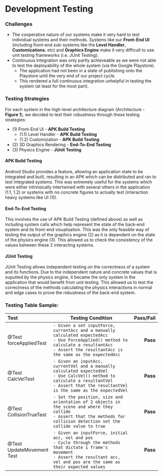 # Development Testing


<!-- Consistent with Test Driven Development, we decided on testing strategies for the testable systems in our architecture diagram. 
These testing frameworks were decided on:

- **Front End UI** - APK Build test
- **Graphics Rendering** - Visual Testing
- **.CSV Level Handler** - APK Build Testing
- **Physics Engine** - JUnit Testing

#### APK Build Testing
Android studio provided an **APK Build** feature which allowed us to test things like functionality of certain *non-numeric* features, as well as robustness of integrated systems. This would compile the project state and export it as a testable APK which installed onto a connected mobile device (a terminal would display system messages describing the events occuring and processes running during application usage). This made more sense for complex integrated systems like the **.CSV Level Handler** and **Front End UI**. We were also able to test the usability factor of the application (which is importatant when a game is concerned).

#### Visual Testing
Earlier on in development, where the 3D assets were not ready, we used visual placeholders in order to ensure the correctness of the renderer during the **APK Build Tests**. Through this, we were able to test that objects created by our graphical engine would be rendered in the correct position, orientation and size.

#### JUnit Testing
Testing the correctness of methods in both normal and edge through the JUnit Testing framework proved the robustness of systems and methods. In back-end systems like our **Physics Engine**, which was implemented with independently functioning methods, it was the only system that made sense to use this kind of testing.
Below is an example of some **JUnit** test cases used to test the **Physics Engine**: -->

### Challenges
- The cooperative nature of our systems make it very hard to test individual systems and their methods. Systems like our **Front-End UI** (including front-end sub-systems like the **Level Handler**, **Customizations**, etc) and **Graphics Engine** make it very difficult to use unit testing frameworks (i.e. JUnit Testing).
- Continuous Integration was only partly achieveable as we were not able to test the deployability of the whole system (via the Google Playstore).
  - The application had not been in a state of publishing onto the Playstore until the very end of our project cycle.
  - This rendered a full continuous integration unhelpful in testing the system (at least for the most part).

### Testing Strategies
For each system in the high-level architecture diagram (Architecture - **Figure 1**), we decided to test their robustness through these testing strategies:
- (1) Front-End UI - **APK Build Testing**
  - (1.1) Level Handler - **APK Build Testing**
  - (1.2) Customization - **APK Build Testing**
- (2) 3D Graphics Rendering - **End-To-End Testing**
- (3) Physics Engine - **JUnit Testing**

#### APK Build Testing
Android Studio provides a feature, allowing an application state to be integrated and built, resulting in an APK which can be distributed and ran to test integrated systems. This was extremely useful for the systems which were either intrinsically intertwined with several others in the application (1.1, 1.2) or systems with no concrete figures to actually test (interaction heavy systems like UI (1)).

#### End-To-End Testing
This involves the use of APK Build Testing (defined above) as well as including system calls which help represent the state of the back-end system and its front-end visualisation. This was the only feasible way of testing the output of the graphics engine (2) as it is dependent on the state of the physics engine (3). This allowed us to check the consistency of the values between these 2 interacting systems.

#### JUnit Testing
JUnit Testing allows independent testing on the correctness of a system and its functions. Due to the independent nature and concrete values that is ouputted by the physics engine, it became the only system in the application that would benefit from unit testing. This allowed us to test the correctness of the methods calculating the physics interactions in normal and edge cases to prove the robustness of the back-end system.


### **Testing Table Sample:**
|Test              | Testing Condition | Pass/Fail    |
|:-------------    | ----------------- |-------------:|
| @Test<br>forceAppliedTest |`- Given a set inputForce, currentAcc and a manually calculated expectedAcc`<br>`- Use ForceApplied() method to calculate a resultantAcc`<br>`- Assert the resultantAcc is the same as the expectedAcc`  | **Pass** |
| @Test<br>CalcVelTest |`- Given an inputAcc, currentVel and a manually calculated expectedVel`<br>`- Use CalcVel() method to calculate a resultantVel`<br>`- Assert that the resultantVel is the same as the expectedVel` | **Pass**|
| @Test<br>CollisionTrueTest|`- Set the position, size and orientation of 2 objects in the scene and where they collide`<br>`- Assert that the methods for collision detection set the collide value to true`| **Pass** |
| @Test<br>UpdateMovement<br>Test |`- Given an inputForce, initial acc, vel and pos`<br>`- Cycle through the methods that dictate 1 frame's movement`<br>`- Assert the resultant acc, vel and pos are the same as their expected values` | **Pass** |


